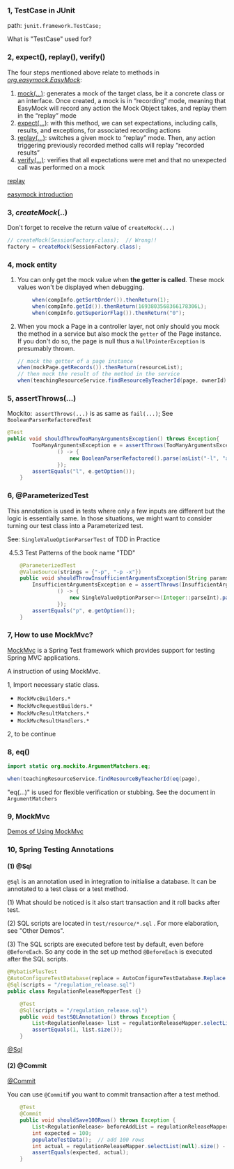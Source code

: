 ### 1,  TestCase in JUnit

path: `junit.framework.TestCase;`

What is "TestCase" used for? 

### 2,  expect(), replay(), verify()

The four steps mentioned above relate to methods in [*org.easymock.EasyMock*](http://easymock.org/api/org/easymock/EasyMock.html):

1. [mock(…)](http://easymock.org/api/org/easymock/EasyMock.html#mock-java.lang.Class-): generates a mock of the target class, be it a concrete class or an interface. Once created, a mock is in “recording” mode, meaning that EasyMock will record any action the Mock Object takes, and replay them in the “replay” mode
2. [expect(…)](http://easymock.org/api/org/easymock/EasyMock.html#expect-T-): with this method, we can set expectations, including calls, results, and exceptions, for associated recording actions
3. [replay(…)](http://easymock.org/api/org/easymock/EasyMock.html#replay-java.lang.Object...-): switches a given mock to “replay” mode. Then, any action triggering previously recorded method calls will replay “recorded results”
4. [verify(…)](http://easymock.org/api/org/easymock/EasyMock.html#verify-java.lang.Object...-): verifies that all expectations were met and that no unexpected call was performed on a mock

[replay](https://stackoverflow.com/questions/5987149/what-is-easymock-replay-used-for) 

[easymock introduction](https://www.baeldung.com/easymock)

### 3, *createMock*(..)

Don't forget to receive the return value of  `createMock(...)`

```java
// createMock(SessionFactory.class);  // Wrong!!
factory = createMock(SessionFactory.class);
```

### 4, mock entity

1. You can only get the mock value when **the getter is called**. These mock values won't be displayed when debugging.

```java
		when(compInfo.getSortOrder()).thenReturn(1);
		when(compInfo.getId()).thenReturn(1693803568366178306L);
		when(compInfo.getSuperiorFlag()).thenReturn("0");
```

2. When you mock a Page in a controller layer, not only should you mock the method in a service but also mock the `getter` of the Page instance. If you don't do so, the page is null thus a `NullPointerException` is presumably thrown. 

   ```java
   // mock the getter of a page instance
   when(mockPage.getRecords()).thenReturn(resourceList);
   // then mock the result of the method in the service
   when(teachingResourceService.findResourceByTeacherId(page, ownerId)).thenReturn(mockPage);
   ```

   

### 5, assertThrows(...)

Mockito:` assertThrows(...)` is as same as `fail(...)`;  See `BooleanParserRefactoredTest`

```java
@Test    
public void shouldThrowTooManyArgumentsException() throws Exception{
        TooManyArgumentsException e = assertThrows(TooManyArgumentsException.class,
                () -> {
                    new BooleanParserRefactored().parse(asList("-l", "abc"), option("l"));
                });
        assertEquals("l", e.getOption());
    }
```

### 6, @ParameterizedTest

This annotation is used in tests where only a few inputs are different but the logic is essentially same. In those situations, we might want to consider turning our test class into a Parameterized test.

See: `SingleValueOptionParserTest` of TDD in Practice

​        4.5.3 Test Patterns of the book name "TDD"

```java
    @ParameterizedTest
    @ValueSource(strings = {"-p", "-p -x"})
    public void shouldThrowInsufficientArgumentsException(String params) {
        InsufficientArgumentsException e = assertThrows(InsufficientArgumentsException.class,
                () -> {
                    new SingleValueOptionParser<>(Integer::parseInt).parse(asList(params.split(" ")), option("p"));
                });
        assertEquals("p", e.getOption());
    }

```



### 7, How to use MockMvc?

[MockMvc](https://docs.spring.io/spring-framework/reference/testing/spring-mvc-test-framework.html) is a Spring Test framework which provides support for testing Spring MVC applications.

A instruction of using MockMvc.

1, Import necessary static class.

- `MockMvcBuilders.*`
- `MockMvcRequestBuilders.*`
- `MockMvcResultMatchers.*`
- `MockMvcResultHandlers.*`

2, to be continue

### 8, eq()

```java
import static org.mockito.ArgumentMatchers.eq;

when(teachingResourceService.findResourceByTeacherId(eq(page),                                                       eq(ownerId))).thenReturn(mockPage);
```

"eq(...)" is used for flexible verification or stubbing.  See the document in `ArgumentMatchers`	

### 9, MockMvc

[Demos of Using MockMvc](https://github.com/spring-projects/spring-framework/tree/main/spring-test/src/test/java/org/springframework/test/web/servlet/samples)

### 10, Spring Testing Annotations

#### (1) @Sql

`@Sql` is an annotation used in integration to initialise a database.  It can be annotated to a test class or a test method. 

(1) What should be noticed is it also start transaction and it roll backs after test.

(2) SQL scripts are located in `test/resource/*.sql` . For more elaboration, see "Other Demos".

(3) The SQL scripts are executed before test by default, even before `@BeforeEach`.  So any code in the set up method `@BeforeEach`  is executed after the SQL scripts. 

```java
@MybatisPlusTest
@AutoConfigureTestDatabase(replace = AutoConfigureTestDatabase.Replace.NONE)    
@Sql(scripts = "/regulation_release.sql")
public class RegulationReleaseMapperTest {}
```

```java
	@Test
	@Sql(scripts = "/regulation_release.sql")
	public void testSQLAnnotation() throws Exception {
		List<RegulationRelease> list = regulationReleaseMapper.selectList(null);
		assertEquals(1, list.size());
	}
```

[@Sql](https://docs.spring.io/spring-framework/reference/testing/annotations/integration-spring/annotation-sql.html)

#### (2) @Commit

[@Commit](https://docs.spring.io/spring-framework/reference/testing/annotations/integration-spring/annotation-commit.html)

You can use `@Commit`if you want to commit transaction after a test method.

```java
	@Test
	@Commit
	public void shouldSave100Rows() throws Exception {
		List<RegulationRelease> beforeAddList = regulationReleaseMapper.selectList(null);
		int expected = 100;
		populateTestData();  // add 100 rows
		int actual = regulationReleaseMapper.selectList(null).size() - beforeAddList.size();
		assertEquals(expected, actual);
	}

```

